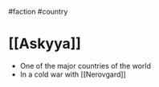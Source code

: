 #faction 
#country 

# [[Askyya]]

* One of the major countries of the world
* In a cold war with [[Nerovgard]]